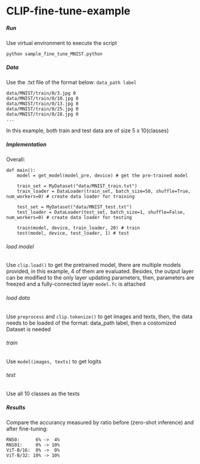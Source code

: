 # CLIP-fine-tune-example

##### Run
Use virtual environment to execute the script
```
python sample_fine_tune_MNIST.python
```

##### Data
Use the .txt file of the format below: `data_path label`
```
data/MNIST/train/0/3.jpg 0
data/MNIST/train/0/10.jpg 0
data/MNIST/train/0/13.jpg 0
data/MNIST/train/0/25.jpg 0
data/MNIST/train/0/28.jpg 0
...
```
In this example, both train and test data are of size 5 x 10(classes)

##### Implementation
Overall:
```
def main():
    model = get_model(model_pre, device) # get the pre-trained model
    
    train_set = MyDataset("data/MNIST_train.txt")
    train_loader = DataLoader(train_set, batch_size=50, shuffle=True, num_workers=0) # create data loader for training
    
    test_set = MyDataset("data/MNIST_test.txt")
    test_loader = DataLoader(test_set, batch_size=1, shuffle=False, num_workers=0) # create data loader for testing
    
    train(model, device, train_loader, 20) # train
    test(model, device, test_loader, 1) # test
```
###### load model
Use `clip.load()` to get the pretrained model, there are multiple models provided, in this example, 4 of them are evaluated.
Besides, the output layer can be modified to the only layer updating parameters, then, parameters are freezed and a fully-connected layer `model.fc` is attached

###### load data
Use `preprocess` and `clip.tokenize()` to get images and texts, then, the data needs to be loaded of the format: data_path label, then a costomized Dataset is needed

###### train
Use `model(images, texts)` to get logits

###### test
Use all 10 classes as the texts

##### Results
Compare the accurancy measured by ratio before (zero-shot inference) and after fine-tuning:
```
RN50:      6% ->  4%
RN101:     0% -> 10%
ViT-B/16:  0% ->  0%
ViT-B/32: 10% -> 10%
```
